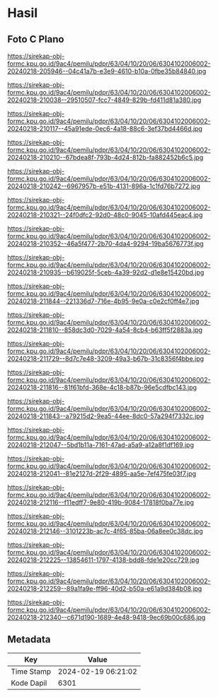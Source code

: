 # Hasil

## Foto C Plano

https://sirekap-obj-formc.kpu.go.id/9ac4/pemilu/pdpr/63/04/10/20/06/6304102006002-20240218-205946--04c41a7b-e3e9-4610-b10a-0fbe35b84840.jpg

https://sirekap-obj-formc.kpu.go.id/9ac4/pemilu/pdpr/63/04/10/20/06/6304102006002-20240218-210038--29510507-fcc7-4849-829b-fd411d81a380.jpg

https://sirekap-obj-formc.kpu.go.id/9ac4/pemilu/pdpr/63/04/10/20/06/6304102006002-20240218-210117--45a91ede-0ec6-4a18-88c6-3ef37bd4466d.jpg

https://sirekap-obj-formc.kpu.go.id/9ac4/pemilu/pdpr/63/04/10/20/06/6304102006002-20240218-210210--67bdea8f-793b-4d24-812b-fa882452b6c5.jpg

https://sirekap-obj-formc.kpu.go.id/9ac4/pemilu/pdpr/63/04/10/20/06/6304102006002-20240218-210242--6967957b-e51b-4131-896a-1c1fd76b7272.jpg

https://sirekap-obj-formc.kpu.go.id/9ac4/pemilu/pdpr/63/04/10/20/06/6304102006002-20240218-210321--24f0dfc2-92d0-48c0-9045-10afd445eac4.jpg

https://sirekap-obj-formc.kpu.go.id/9ac4/pemilu/pdpr/63/04/10/20/06/6304102006002-20240218-210352--46a5f477-2b70-4da4-9294-19ba5676773f.jpg

https://sirekap-obj-formc.kpu.go.id/9ac4/pemilu/pdpr/63/04/10/20/06/6304102006002-20240218-210935--b619025f-5ceb-4a39-92d2-d1e8e15420bd.jpg

https://sirekap-obj-formc.kpu.go.id/9ac4/pemilu/pdpr/63/04/10/20/06/6304102006002-20240218-211844--221336d7-716e-4b95-9e0a-c0e2cf0ff4e7.jpg

https://sirekap-obj-formc.kpu.go.id/9ac4/pemilu/pdpr/63/04/10/20/06/6304102006002-20240218-211810--858dc3d0-7029-4a54-8cb4-b63ff5f2883a.jpg

https://sirekap-obj-formc.kpu.go.id/9ac4/pemilu/pdpr/63/04/10/20/06/6304102006002-20240218-211729--8d7c7e48-3209-49a3-b67b-31c8356f4bbe.jpg

https://sirekap-obj-formc.kpu.go.id/9ac4/pemilu/pdpr/63/04/10/20/06/6304102006002-20240218-211816--81f61bfd-368e-4c18-b87b-96e5cdfbc143.jpg

https://sirekap-obj-formc.kpu.go.id/9ac4/pemilu/pdpr/63/04/10/20/06/6304102006002-20240218-211843--a79215d2-9ea5-44ee-8dc0-57a294f7332c.jpg

https://sirekap-obj-formc.kpu.go.id/9ac4/pemilu/pdpr/63/04/10/20/06/6304102006002-20240218-212047--5bd1b11a-7161-47ad-a5a9-a12a8f1df169.jpg

https://sirekap-obj-formc.kpu.go.id/9ac4/pemilu/pdpr/63/04/10/20/06/6304102006002-20240218-212041--81e2127d-2f29-4895-aa5e-7ef475fe03f7.jpg

https://sirekap-obj-formc.kpu.go.id/9ac4/pemilu/pdpr/63/04/10/20/06/6304102006002-20240218-212116--f11edff7-9e80-419b-9084-17818f0ba77e.jpg

https://sirekap-obj-formc.kpu.go.id/9ac4/pemilu/pdpr/63/04/10/20/06/6304102006002-20240218-212146--3101223b-ac7c-4f65-85ba-06a8ee0c38dc.jpg

https://sirekap-obj-formc.kpu.go.id/9ac4/pemilu/pdpr/63/04/10/20/06/6304102006002-20240218-212225--13854611-1797-4138-bdd8-fde1e20cc729.jpg

https://sirekap-obj-formc.kpu.go.id/9ac4/pemilu/pdpr/63/04/10/20/06/6304102006002-20240218-212259--89a1fa9e-ff96-40d2-b50a-e61a9d384b08.jpg

https://sirekap-obj-formc.kpu.go.id/9ac4/pemilu/pdpr/63/04/10/20/06/6304102006002-20240218-212340--c671d190-1689-4e48-9418-9ec69b00c686.jpg


## Metadata

| Key        | Value               |
| ---------- | ------------------- |
| Time Stamp | 2024-02-19 06:21:02 |
| Kode Dapil | 6301                |



